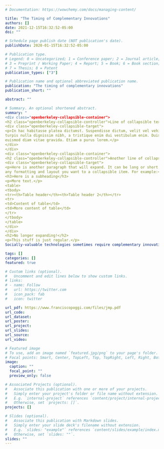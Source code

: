 ```yaml
---
# Documentation: https://wowchemy.com/docs/managing-content/

title: "The Timing of Complementary Innovations"
authors: []
date: 2021-12-15T16:32:52-05:00
doi: ""

# Schedule page publish date (NOT publication's date).
publishDate: 2020-01-15T16:32:52-05:00

# Publication type.
# Legend: 0 = Uncategorized; 1 = Conference paper; 2 = Journal article;
# 3 = Preprint / Working Paper; 4 = Report; 5 = Book; 6 = Book section;
# 7 = Thesis; 8 = Patent
publication_types: ["3"]

# Publication name and optional abbreviated publication name.
publication: "The timing of complementary innovations"
publication_short: ""

abstract: ""

# Summary. An optional shortened abstract.
summary: "
<div class="openberkeley-collapsible-container">
<h2 class="openberkeley-collapsible-controller">Line of collapsible text</h2>
<div class="openberkeley-collapsible-target">
<p>In hac habitasse platea dictumst. Suspendisse dictum, velit vel vehicula gravida,
turpis nulla dignissim nibh, a tristique enim dui vestibulum enim. Duis cursus
euismod diam vitae gravida. Etiam a purus lorem.</p>
</div>
</div>
<div class="openberkeley-collapsible-container">
<h2 class="openberkeley-collapsible-controller">Another line of collapsible text</h2>
<div class="openberkeley-collapsible-target">
<p>Here is another paragraph that will expand. It can be long or short. You can add
any formatting and layout you want to a collapsible item. For example:</p>
<h3>Here is a subheading</h3>
<p>More text.</p>
<table>
<tbody>
<tr><th>Table header</th><th>Table header 2</th></tr>
<tr>
<td>Content of table</td>
<td>More content of table</td>
</tr>
</tbody>
</table>
</div>
</div>
<h2>No longer expanding!</h2>
<p>This stuff is just regular.</p>
Socially-valuable technologies sometimes require complementary innovations. This paper studies the development of innovations that exhibit such complementarity. At each point in time, a unit of attention is allocated across different innovation projects. The projects are completed stochastically in the form of breakthroughs. The social value of the technology depends on the set of completed projects by the time the agent decides to stop the development stage. In some cases it is optimal to develop the innovations in sequence. In others, it is optimal to develop multiple innovations simultaneously. I provide conditions that determine the efficient timing of development: sequential development is efficient when costs are high and there is more uncertainty about the innovations' rate of success. I compare the efficient allocation to the equilibrium outcome with a decentralized industry in which many firms compete for the development of the innovations."

tags: []
categories: []
featured: true

# Custom links (optional).
#   Uncomment and edit lines below to show custom links.
# links:
# - name: Follow
#   url: https://twitter.com
#   icon_pack: fab
#   icon: twitter

url_pdf: https://www.franciscopoggi.com/files/jmp.pdf
url_code:
url_dataset:
url_poster:
url_project:
url_slides:
url_source:
url_video:

# Featured image
# To use, add an image named `featured.jpg/png` to your page's folder. 
# Focal points: Smart, Center, TopLeft, Top, TopRight, Left, Right, BottomLeft, Bottom, BottomRight.
image:
  caption: ""
  focal_point: ""
  preview_only: false

# Associated Projects (optional).
#   Associate this publication with one or more of your projects.
#   Simply enter your project's folder or file name without extension.
#   E.g. `internal-project` references `content/project/internal-project/index.md`.
#   Otherwise, set `projects: []`.
projects: []

# Slides (optional).
#   Associate this publication with Markdown slides.
#   Simply enter your slide deck's filename without extension.
#   E.g. `slides: "example"` references `content/slides/example/index.md`.
#   Otherwise, set `slides: ""`.
slides: ""
---
```

